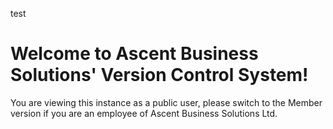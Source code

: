 test
# Welcome to Ascent Business Solutions' Version Control System!
You are viewing this instance as a public user, please switch to the Member version if you are an employee of Ascent Business Solutions Ltd.
